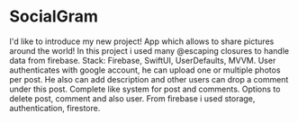 # SocialGram
I'd like to introduce my new project!
App which allows to share pictures around the world!
In this project i used many @escaping closures to handle data from firebase. Stack: Firebase, SwiftUI, UserDefaults, MVVM.
User authenticates with google account, he can upload one or multiple photos per post. He also can add description and other users can drop a comment under this post.
Complete like system for post and comments. Options to delete post, comment and also user. From firebase i used storage, authentication, firestore.
